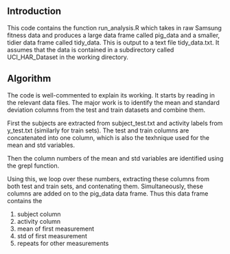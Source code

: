 ## Introduction

This code contains the function run_analysis.R which takes in raw Samsung fitness data and produces a large data frame called pig_data and a smaller, tidier data frame called tidy_data. This is output to a text file tidy_data.txt. It assumes that the data is contained in a subdirectory called UCI_HAR_Dataset in the working directory.

## Algorithm

The code is well-commented to explain its working. It starts by reading in the relevant data files. The major work is to identify the mean and standard deviation columns from the test and train datasets and combine them. 

First the subjects are extracted from subject_test.txt and activity labels from y_test.txt (similarly for train sets). The test and train columns are concatenated into one column, which is also the texhnique used for the mean and std variables. 

Then the column numbers of the mean and std variables are identified using the grepl function. 

Using this, we loop over these numbers, extracting these columns from both test and train sets, and contenating them. Simultaneously, these columns are added on to the pig_data data frame. Thus this data frame contains the 
1. subject column
1. activity column
1. mean of first measurement
1. std of first measurement
1. repeats for other measurements

  

